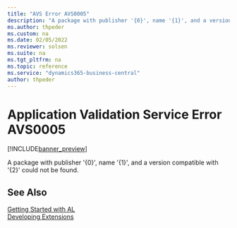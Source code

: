```yaml
---
title: "AVS Error AVS0005"
description: "A package with publisher '{0}', name '{1}', and a version compatible with '{2}' could not be found."
ms.author: thpeder
ms.custom: na
ms.date: 02/05/2022
ms.reviewer: solsen
ms.suite: na
ms.tgt_pltfrm: na
ms.topic: reference
ms.service: "dynamics365-business-central"
author: thpeder
---
```

# Application Validation Service Error AVS0005

[!INCLUDE[banner_preview](../includes/banner_preview.md)]

A package with publisher '{0}', name '{1}', and a version compatible with '{2}' could not be found.

## See Also  
[Getting Started with AL](../devenv-get-started.md)  
[Developing Extensions](../devenv-dev-overview.md)  